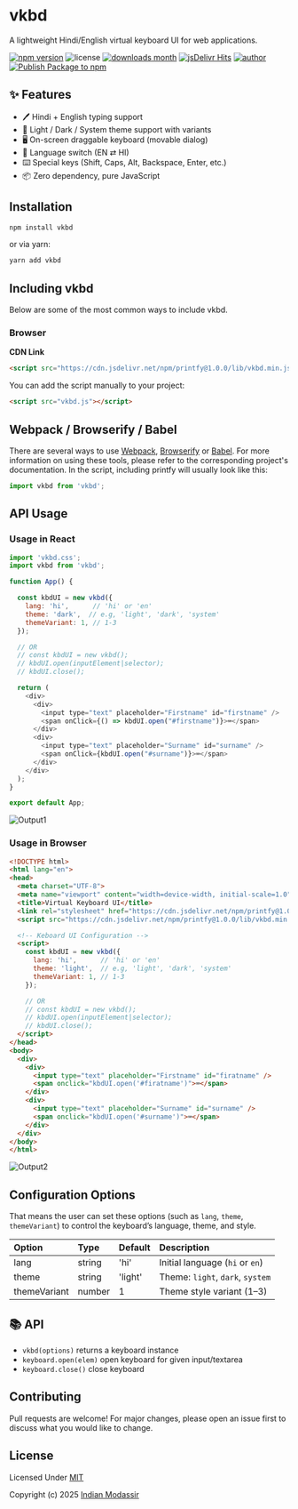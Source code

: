 vkbd
======

A lightweight Hindi/English virtual keyboard UI for web applications.

[![npm version](https://img.shields.io/npm/v/vkbd?logo=npm)](https://www.npmjs.com/package/vkbd)
![license](https://img.shields.io/github/license/jsvibe/vkbd?color=blue)
[![downloads month](https://img.shields.io/npm/dm/vkbd)](https://www.npmjs.com/package/vkbd)
[![jsDelivr Hits](https://img.shields.io/jsdelivr/npm/hm/vkbd?logo=jsdelivr)](https://www.jsdelivr.com/package/npm/vkbd)
[![author](https://img.shields.io/badge/Author-Modassir-blue)](https://github.com/indianmodassir)
[![Publish Package to npm](https://github.com/jsvibe/vkbd/actions/workflows/npm-publish.yml/badge.svg)](https://github.com/jsvibe/vkbd/actions/workflows/npm-publish.yml)


## ✨ Features
- 🖊️ Hindi + English typing support  
- 🎨 Light / Dark / System theme support with variants  
- 🖥️ On-screen draggable keyboard (movable dialog)  
- 🔀 Language switch (EN ⇄ HI)  
- ⌨️ Special keys (Shift, Caps, Alt, Backspace, Enter, etc.)  
- 📦 Zero dependency, pure JavaScript

Installation
------------

```bash
npm install vkbd
```

or via yarn:

```bash
yarn add vkbd
```

Including vkbd
--------------

Below are some of the most common ways to include vkbd.

### Browser

**CDN Link**

```html
<script src="https://cdn.jsdelivr.net/npm/printfy@1.0.0/lib/vkbd.min.js"></script>
```

You can add the script manually to your project:

```html
<script src="vkbd.js"></script>
```

Webpack / Browserify / Babel
----------------------------

There are several ways to use [Webpack](https://webpack.js.org/), [Browserify](http://browserify.org/) or [Babel](https://babeljs.io/). For more information on using these tools, please refer to the corresponding project's documentation. In the script, including printfy will usually look like this:

```js
import vkbd from 'vkbd';
```

API Usage
---------

### Usage in React

```js
import 'vkbd.css';
import vkbd from 'vkbd';

function App() {

  const kbdUI = new vkbd({
    lang: 'hi',      // 'hi' or 'en'
    theme: 'dark',  // e.g, 'light', 'dark', 'system'
    themeVariant: 1, // 1-3
  });

  // OR
  // const kbdUI = new vkbd();
  // kbdUI.open(inputElement|selector);
  // kbdUI.close();

  return (
    <div>
      <div>
        <input type="text" placeholder="Firstname" id="firstname" />
        <span onClick={() => kbdUI.open("#firstname")}>⌨️</span>
      </div>
      <div>
        <input type="text" placeholder="Surname" id="surname" />
        <span onClick={kbdUI.open("#surname")}>⌨️</span>
      </div>
    </div>
  );
}

export default App;
```

![Output1](https://dev-to-uploads.s3.amazonaws.com/uploads/articles/hr2aw0d4n9ex14nh85k2.gif)

### Usage in Browser

```html
<!DOCTYPE html>
<html lang="en">
<head>
  <meta charset="UTF-8">
  <meta name="viewport" content="width=device-width, initial-scale=1.0">
  <title>Virtual Keyboard UI</title>
  <link rel="stylesheet" href="https://cdn.jsdelivr.net/npm/printfy@1.0.0/lib/vkbd.min.css">
  <script src="https://cdn.jsdelivr.net/npm/printfy@1.0.0/lib/vkbd.min.js"></script>

  <!-- Keboard UI Configuration -->
  <script>
    const kbdUI = new vkbd({
      lang: 'hi',      // 'hi' or 'en'
      theme: 'light',  // e.g, 'light', 'dark', 'system'
      themeVariant: 1, // 1-3
    });

    // OR
    // const kbdUI = new vkbd();
    // kbdUI.open(inputElement|selector);
    // kbdUI.close();
  </script>
</head>
<body>
  <div>
    <div>
      <input type="text" placeholder="Firstname" id="firatname" />
      <span onclick="kbdUI.open('#firatname')">⌨️</span>
    </div>
    <div>
      <input type="text" placeholder="Surname" id="surname" />
      <span onclick="kbdUI.open('#surname')">⌨️</span>
    </div>
  </div>
</body>
</html>
```

![Output2](https://dev-to-uploads.s3.amazonaws.com/uploads/articles/ug19xle84vdeuw0jke8g.gif)

Configuration Options
---------------------

That means the user can set these options (such as `lang`, `theme`, `themeVariant`) to control the keyboard’s language, theme, and style.

|Option|Type|Default|Description|
|:-----|:---|:------|:----------|
|lang|string|'hi'|Initial language (`hi` or `en`)|
|theme|string|'light'|Theme: `light`, `dark`, `system`
|themeVariant|number|1|Theme style variant (1–3)

📚 API
------

- `vkbd(options)` returns a keyboard instance
- `keyboard.open(elem)` open keyboard for given input/textarea
- `keyboard.close()` close keyboard

Contributing
------------

Pull requests are welcome! For major changes, please open an issue first to discuss what you would like to change.

License
-------

Licensed Under [MIT](LICENSE)

Copyright (c) 2025 [Indian Modassir](https://github.com/indianmodassir)